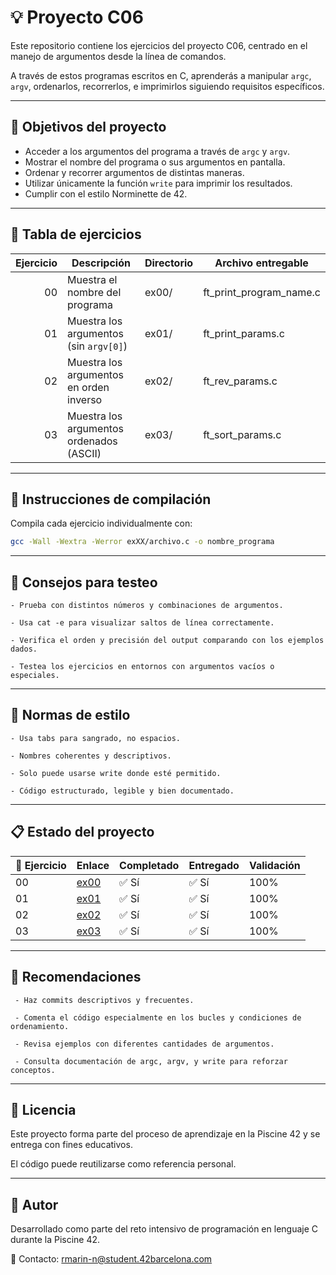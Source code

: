 # 💡 Proyecto C06

Este repositorio contiene los ejercicios del proyecto C06, centrado en el manejo de argumentos desde la línea de comandos. 

A través de estos programas escritos en C, aprenderás a manipular `argc`, `argv`, ordenarlos, recorrerlos, e imprimirlos siguiendo requisitos específicos.

---

## 🎯 Objetivos del proyecto

- Acceder a los argumentos del programa a través de `argc` y `argv`.
- Mostrar el nombre del programa o sus argumentos en pantalla.
- Ordenar y recorrer argumentos de distintas maneras.
- Utilizar únicamente la función `write` para imprimir los resultados.
- Cumplir con el estilo Norminette de 42.

---

## 📁 Tabla de ejercicios

| Ejercicio | Descripción                                   | Directorio | Archivo entregable           |
|----------:|-----------------------------------------------|------------|-------------------------------|
| 00        | Muestra el nombre del programa                | ex00/      | ft_print_program_name.c       |
| 01        | Muestra los argumentos (sin `argv[0]`)        | ex01/      | ft_print_params.c             |
| 02        | Muestra los argumentos en orden inverso       | ex02/      | ft_rev_params.c               |
| 03        | Muestra los argumentos ordenados (ASCII)      | ex03/      | ft_sort_params.c              |

---

## 🔧 Instrucciones de compilación

Compila cada ejercicio individualmente con:

```bash
gcc -Wall -Wextra -Werror exXX/archivo.c -o nombre_programa
```
---

## 🧪 Consejos para testeo
    - Prueba con distintos números y combinaciones de argumentos.

    - Usa cat -e para visualizar saltos de línea correctamente.

    - Verifica el orden y precisión del output comparando con los ejemplos dados.

    - Testea los ejercicios en entornos con argumentos vacíos o especiales.

---

## 📐 Normas de estilo
    - Usa tabs para sangrado, no espacios.

    - Nombres coherentes y descriptivos.

    - Solo puede usarse write donde esté permitido.

    - Código estructurado, legible y bien documentado.

---

## 📋 Estado del proyecto

| 🧩 Ejercicio | Enlace         | Completado | Entregado | Validación |
|--------------|----------------|------------|-----------|------------|
| 00           | [ex00](./ex00/) | ✅ Sí      | ✅ Sí      | 100%       |
| 01           | [ex01](./ex01/) | ✅ Sí      | ✅ Sí      | 100%       |
| 02           | [ex02](./ex02/) | ✅ Sí      | ✅ Sí      | 100%       |
| 03           | [ex03](./ex03/) | ✅ Sí      | ✅ Sí      | 100%       |

---

## 📌 Recomendaciones
     - Haz commits descriptivos y frecuentes.

     - Comenta el código especialmente en los bucles y condiciones de ordenamiento.

     - Revisa ejemplos con diferentes cantidades de argumentos.

     - Consulta documentación de argc, argv, y write para reforzar conceptos.

---

## 📜 Licencia
Este proyecto forma parte del proceso de aprendizaje en la Piscine 42 y se entrega con fines educativos.

El código puede reutilizarse como referencia personal.

---

## 🙋 Autor
Desarrollado como parte del reto intensivo de programación en lenguaje C durante la Piscine 42.

📧 Contacto: rmarin-n@student.42barcelona.com
